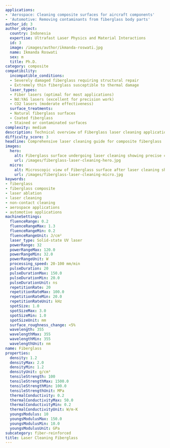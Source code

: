 ```yaml
---
applications:
- 'Aerospace: Cleaning composite surfaces for aircraft components'
- 'Automotive: Removing contaminants from fiberglass body parts'
author_id: 3
author_object:
  country: Indonesia
  expertise: Ultrafast Laser Physics and Material Interactions
  id: 3
  image: /images/author/ikmanda-roswati.jpg
  name: Ikmanda Roswati
  sex: m
  title: Ph.D.
category: composite
compatibility:
  incompatible_conditions:
  - Severely damaged fiberglass requiring structural repair
  - Extremely thin fiberglass susceptible to thermal damage
  laser_types:
  - Fiber lasers (optimal for most applications)
  - Nd:YAG lasers (excellent for precision work)
  - CO2 lasers (moderate effectiveness)
  surface_treatments:
  - Natural fiberglass surfaces
  - Coated fiberglass
  - Stained or contaminated surfaces
complexity: medium
description: Technical overview of Fiberglass laser cleaning applications and parameters
difficulty_score: 3
headline: Comprehensive laser cleaning guide for composite fiberglass
images:
  hero:
    alt: Fiberglass surface undergoing laser cleaning showing precise contamination removal
    url: /images/fiberglass-laser-cleaning-hero.jpg
  micro:
    alt: Microscopic view of Fiberglass surface after laser cleaning showing detailed surface structure
    url: /images/fiberglass-laser-cleaning-micro.jpg
keywords:
- fiberglass
- fiberglass composite
- laser ablation
- laser cleaning
- non-contact cleaning
- aerospace applications
- automotive applications
machineSettings:
  fluenceRange: 0.2
  fluenceRangeMax: 1.3
  fluenceRangeMin: 0.2
  fluenceRangeUnit: J/cm²
  laser_type: Solid-state UV laser
  powerRange: 32
  powerRangeMax: 120.0
  powerRangeMin: 32.0
  powerRangeUnit: W
  processing_speed: 20-100 mm/min
  pulseDuration: 20
  pulseDurationMax: 150.0
  pulseDurationMin: 20.0
  pulseDurationUnit: ns
  repetitionRate: 20
  repetitionRateMax: 100.0
  repetitionRateMin: 20.0
  repetitionRateUnit: kHz
  spotSize: 1.0
  spotSizeMax: 3.0
  spotSizeMin: 1.0
  spotSizeUnit: mm
  surface_roughness_change: <5%
  wavelength: 355
  wavelengthMax: 355
  wavelengthMin: 355
  wavelengthUnit: nm
name: Fiberglass
properties:
  density: 1.2
  densityMax: 2.0
  densityMin: 1.2
  densityUnit: g/cm³
  tensileStrength: 100
  tensileStrengthMax: 1500.0
  tensileStrengthMin: 100.0
  tensileStrengthUnit: MPa
  thermalConductivity: 0.2
  thermalConductivityMax: 50.0
  thermalConductivityMin: 0.2
  thermalConductivityUnit: W/m·K
  youngsModulus: 10
  youngsModulusMax: 150.0
  youngsModulusMin: 10.0
  youngsModulusUnit: GPa
subcategory: fiber-reinforced
title: Laser Cleaning Fiberglass
---
```

